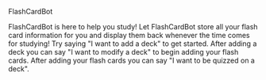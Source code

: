 FlashCardBot

FlashCardBot is here to help you study! 
Let FlashCardBot store all your flash card information for you and display them back whenever the time comes for studying! 
Try saying "I want to add a deck" to get started.
After adding a deck you can say "I want to modify a deck" to begin adding your flash cards.
After adding your flash cards you can say "I want to be quizzed on a deck".

